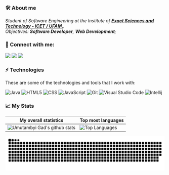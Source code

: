 ### 🛠 About me
<p>
  <em>
   Student of Software Engineering at the Institute of <a href="https://icet.ufam.edu.br/"> <b> Exact Sciences and Technology - ICET / UFAM.</b></a>.<br>
   Objectives: <b>Software Developer</b>, <b>Web Development</b>;
  </em>  
</p>

### 👥 Connect with me:
<p align="left">
<a href="https://www.linkedin.com/in/jhollyferr"><img src="https://img.shields.io/badge/-Jhollyfer%20Rodrigues-333333?style=white&logo=linkedin"/></a>
<a href="https://instagram.com/jhollyferr"><img src="https://img.shields.io/badge/-jhollyferr-333333?style=white&logo=instagram"/></a>
<a href="mailto:jhollyferr@gmail.com"><img src="https://img.shields.io/badge/-jhollyferr@gmail.com-333333?style=white&logo=gmail"/></a>
</p>

### ⚡ Technologies

These are some of the technologies and tools that I work with:

  ![Java](https://img.shields.io/badge/-Java-333333?style=flat&logo=Java&logoColor=007396)
  ![HTML5](https://img.shields.io/badge/-HTML5-333333?style=flat&logo=HTML5)
  ![CSS](https://img.shields.io/badge/-CSS-333333?style=flat&logo=CSS3&logoColor=1572B6)
  ![JavaScript](https://img.shields.io/badge/-JavaScript-333333?style=flat&logo=javascript)
  ![Git](https://img.shields.io/badge/-Git-333333?style=flat&logo=git)
  ![Visual Studio Code](https://img.shields.io/badge/-Visual%20Studio%20Code-333333?style=flat&logo=visual-studio-code&logoColor=007ACC)
  ![Intellij](https://img.shields.io/badge/-Intellij-333333?style=white&logo=intellij-idea)

### 📈 My Stats
|My overall statistics|Top most languages |
|------------------|-------------|
|![Umutambyi Gad's github stats](https://github-readme-stats.vercel.app/api?username=jhollyferr&show_icons=true&hide_border=true&count_private=true&theme=tokyonight)|![Top Languages](https://github-readme-stats.vercel.app/api/top-langs/?username=jhollyferr&langs_count=10&count_private=true&hide_border=true&theme=tokyonight&layout=compact)|

 ![Snake animation](https://github.com/jhollyferr/jhollyferr/blob/output/github-contribution-grid-snake.svg)
